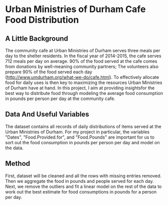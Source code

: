 # Urban Ministries of Durham Cafe Food Distribution

## A Little Background
The community cafe at Urban Ministries of Durham serves three meals per day to the shelter residents. In the fiscal year of 2014-2015, the cafe serves 712 meals per day on average. 90% of the food served at the cafe comes from donations by well-meaning community partners; The volunteers also prepare 90% of the food served each day (http://www.umdurham.org/what-we-do/cafe.html). To effectively allocate food for daily uses is then key to maximizing the resources Urban Ministries of Durham have at hand. In this project, I aim at providing insightsfor the best way to distribute food through modeling the average food consumption in pounds per person per day at the community cafe.  

## Data And Useful Variables
The dataset contains all records of daily distributions of items served at the Urban Ministries of Durham. For my project in particular, the variables "Dates", "Food.Provided.for", and "Food.Pounds" are important for us to sort out the food consumption in pounds per person per day and model on the data.

## Method
First, dataset will be cleaned and all the rows with missing entries removed. Then we aggregate the food in pounds and people served for each day. Next, we remove the outliers and fit a linear model on the rest of the data to work out the best estimate for food consumptions in pounds for a person per day.

